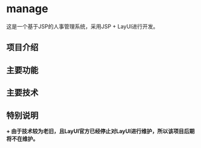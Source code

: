 # manage
这是一个基于JSP的人事管理系统，采用JSP + LayUI进行开发。
## 项目介绍
## 主要功能
## 主要技术
## 特别说明
**+ 由于技术较为老旧，且LayUI官方已经停止对LayUI进行维护，所以该项目后期将不在维护。**
